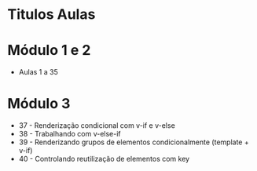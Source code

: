 # Titulos Aulas

# Módulo 1 e 2 

- Aulas 1 a 35

# Módulo 3

- 37 - Renderização condicional com v-if e v-else
- 38 - Trabalhando com v-else-if
- 39 - Renderizando grupos de elementos condicionalmente (template + v-if)
- 40 - Controlando reutilização de elementos com key
